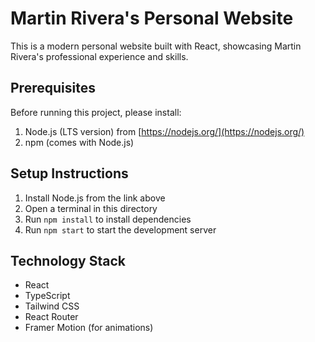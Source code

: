 # Martin Rivera's Personal Website

This is a modern personal website built with React, showcasing Martin Rivera's professional experience and skills.

## Prerequisites

Before running this project, please install:

1. Node.js (LTS version) from [https://nodejs.org/](https://nodejs.org/)
2. npm (comes with Node.js)

## Setup Instructions

1. Install Node.js from the link above
2. Open a terminal in this directory
3. Run `npm install` to install dependencies
4. Run `npm start` to start the development server

## Technology Stack

- React
- TypeScript
- Tailwind CSS
- React Router
- Framer Motion (for animations)
